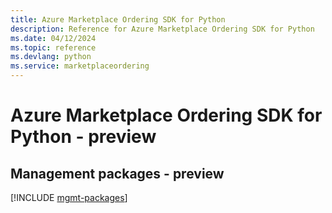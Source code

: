```yaml
---
title: Azure Marketplace Ordering SDK for Python
description: Reference for Azure Marketplace Ordering SDK for Python
ms.date: 04/12/2024
ms.topic: reference
ms.devlang: python
ms.service: marketplaceordering
---
```

# Azure Marketplace Ordering SDK for Python - preview

## Management packages - preview
[!INCLUDE [mgmt-packages](marketplace-ordering-mgmt-index.md)]